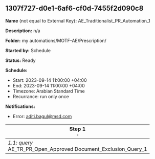 ## 1307f727-d0e1-6af6-cf0d-7455f2d090c8

**Name** (not equal to External Key)**:** AE_Traditionalist_PR_Automation_1

**Description:** n/a

**Folder:** my automations/MOTF-AE/Prescription/

**Started by:** Schedule

**Status:** Ready

**Schedule:**

* Start: 2023-09-14 11:00:00 +04:00
* End: 2023-09-14 11:00:00 +04:00
* Timezone: Arabian Standard Time
* Recurrance: run only once

**Notifications:**

* Error: aditi.bagul@msd.com

| Step 1<br>_<small>-</small>_ |
| --- |
| _1.1: query_<br>AE_TR_PR_Open_Approved Document_Exclusion_Query_1 |

